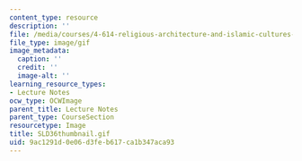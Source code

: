 ```yaml
---
content_type: resource
description: ''
file: /media/courses/4-614-religious-architecture-and-islamic-cultures-fall-2002/9ac1291d0e06d3feb617ca1b347aca93_SLD36thumbnail.gif
file_type: image/gif
image_metadata:
  caption: ''
  credit: ''
  image-alt: ''
learning_resource_types:
- Lecture Notes
ocw_type: OCWImage
parent_title: Lecture Notes
parent_type: CourseSection
resourcetype: Image
title: SLD36thumbnail.gif
uid: 9ac1291d-0e06-d3fe-b617-ca1b347aca93
---
```

